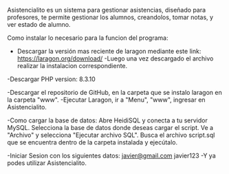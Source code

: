 Asistencialito es un sistema para gestionar asistencias, diseñado para profesores, te permite gestionar los alumnos, creandolos, tomar notas, y ver estado de alumno.

Como instalar lo necesario para la funcion del programa:
- Descargar la versión mas reciente de laragon mediante este link:
	https://laragon.org/download/
-Luego una vez descargado el archivo realizar la instalacion correspondiente.

-Descargar PHP version: 8.3.10

-Descargar el repositorio de GitHub, en la carpeta que se instalo laragon en la carpeta "www".
-Ejecutar Laragon, ir a "Menu", "www", ingresar en Asistencialito. 

-Como cargar la base de datos:
Abre HeidiSQL y conecta a tu servidor MySQL.
Selecciona la base de datos donde deseas cargar el script.
Ve a "Archivo" y selecciona "Ejecutar archivo SQL".
Busca el archivo script.sql que se encuentra dentro de la carpeta instalada y ejecútalo.

-Iniciar Sesion con los siguientes datos:
	javier@gmail.com
	javier123
-Y ya podes utilizar Asistencialito.
